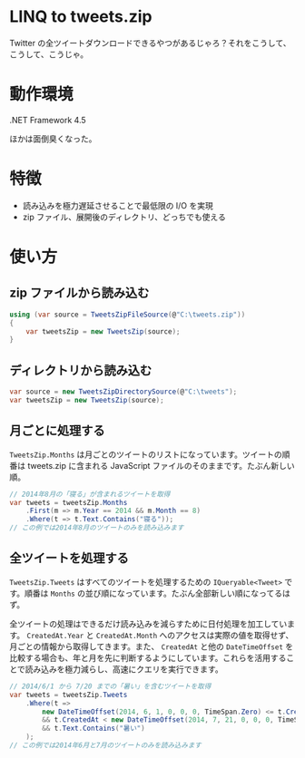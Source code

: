 # LINQ to tweets.zip #
Twitter の全ツイートダウンロードできるやつがあるじゃろ？それをこうして、こうして、こうじゃ。

# 動作環境 #
.NET Framework 4.5

ほかは面倒臭くなった。

# 特徴 #
- 読み込みを極力遅延させることで最低限の I/O を実現
- zip ファイル、展開後のディレクトリ、どっちでも使える

# 使い方 #
## zip ファイルから読み込む ##
```csharp
using (var source = TweetsZipFileSource(@"C:\tweets.zip"))
{
    var tweetsZip = new TweetsZip(source);
}
```

## ディレクトリから読み込む ##
```csharp
var source = new TweetsZipDirectorySource(@"C:\tweets");
var tweetsZip = new TweetsZip(source);
```

## 月ごとに処理する ##
`TweetsZip.Months` は月ごとのツイートのリストになっています。ツイートの順番は tweets.zip に含まれる JavaScript ファイルのそのままです。たぶん新しい順。

```csharp
// 2014年8月の「寝る」が含まれるツイートを取得
var tweets = tweetsZip.Months
	.First(m => m.Year == 2014 && m.Month == 8)
	.Where(t => t.Text.Contains("寝る"));
// この例では2014年8月のツイートのみを読み込みます
```

## 全ツイートを処理する ##
`TweetsZip.Tweets` はすべてのツイートを処理するための `IQueryable<Tweet>` です。順番は `Months` の並び順になっています。たぶん全部新しい順になってるはず。

全ツイートの処理はできるだけ読み込みを減らすために日付処理を加工しています。
`CreatedAt.Year` と `CreatedAt.Month` へのアクセスは実際の値を取得せず、月ごとの情報から取得してきます。また、 `CreatedAt` と他の `DateTimeOffset` を比較する場合も、年と月を先に判断するようにしています。これらを活用することで読み込みを極力減らし、高速にクエリを実行できます。

```csharp
// 2014/6/1 から 7/20 までの「暑い」を含むツイートを取得
var tweets = tweetsZip.Tweets
	.Where(t =>
		new DateTimeOffset(2014, 6, 1, 0, 0, 0, TimeSpan.Zero) <= t.CreatedAt
		&& t.CreatedAt < new DateTimeOffset(2014, 7, 21, 0, 0, 0, TimeSpan.Zero)
		&& t.Text.Contains("暑い")
	);
// この例では2014年6月と7月のツイートのみを読み込みます
```
